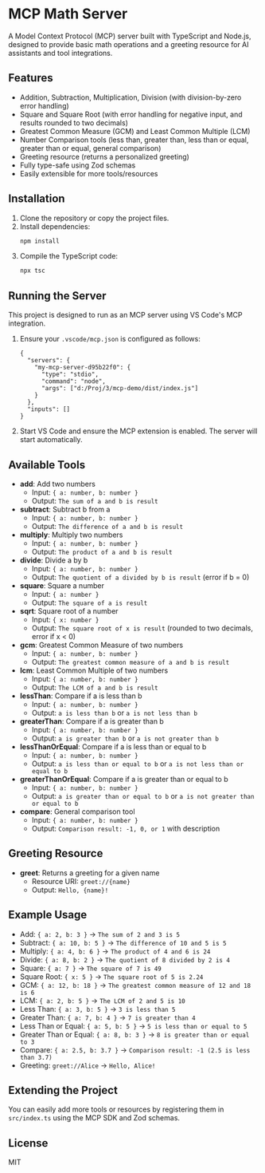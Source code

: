 # MCP Math Server

A Model Context Protocol (MCP) server built with TypeScript and Node.js, designed to provide basic math operations and a greeting resource for AI assistants and tool integrations.

## Features
- Addition, Subtraction, Multiplication, Division (with division-by-zero error handling)
- Square and Square Root (with error handling for negative input, and results rounded to two decimals)
- Greatest Common Measure (GCM) and Least Common Multiple (LCM)
- Number Comparison tools (less than, greater than, less than or equal, greater than or equal, general comparison)
- Greeting resource (returns a personalized greeting)
- Fully type-safe using Zod schemas
- Easily extensible for more tools/resources

## Installation
1. Clone the repository or copy the project files.
2. Install dependencies:
   ```sh
   npm install
   ```
3. Compile the TypeScript code:
   ```sh
   npx tsc
   ```

## Running the Server
This project is designed to run as an MCP server using VS Code's MCP integration.

1. Ensure your `.vscode/mcp.json` is configured as follows:
   ```jsonc
   {
     "servers": {
       "my-mcp-server-d95b22f0": {
         "type": "stdio",
         "command": "node",
         "args": ["d:/Proj/3/mcp-demo/dist/index.js"]
       }
     },
     "inputs": []
   }
   ```
2. Start VS Code and ensure the MCP extension is enabled. The server will start automatically.

## Available Tools
- **add**: Add two numbers
  - Input: `{ a: number, b: number }`
  - Output: `The sum of a and b is result`
- **subtract**: Subtract b from a
  - Input: `{ a: number, b: number }`
  - Output: `The difference of a and b is result`
- **multiply**: Multiply two numbers
  - Input: `{ a: number, b: number }`
  - Output: `The product of a and b is result`
- **divide**: Divide a by b
  - Input: `{ a: number, b: number }`
  - Output: `The quotient of a divided by b is result` (error if b = 0)
- **square**: Square a number
  - Input: `{ a: number }`
  - Output: `The square of a is result`
- **sqrt**: Square root of a number
  - Input: `{ x: number }`
  - Output: `The square root of x is result` (rounded to two decimals, error if x < 0)
- **gcm**: Greatest Common Measure of two numbers
  - Input: `{ a: number, b: number }`
  - Output: `The greatest common measure of a and b is result`
- **lcm**: Least Common Multiple of two numbers
  - Input: `{ a: number, b: number }`
  - Output: `The LCM of a and b is result`
- **lessThan**: Compare if a is less than b
  - Input: `{ a: number, b: number }`
  - Output: `a is less than b` or `a is not less than b`
- **greaterThan**: Compare if a is greater than b
  - Input: `{ a: number, b: number }`
  - Output: `a is greater than b` or `a is not greater than b`
- **lessThanOrEqual**: Compare if a is less than or equal to b
  - Input: `{ a: number, b: number }`
  - Output: `a is less than or equal to b` or `a is not less than or equal to b`
- **greaterThanOrEqual**: Compare if a is greater than or equal to b
  - Input: `{ a: number, b: number }`
  - Output: `a is greater than or equal to b` or `a is not greater than or equal to b`
- **compare**: General comparison tool
  - Input: `{ a: number, b: number }`
  - Output: `Comparison result: -1, 0, or 1` with description

## Greeting Resource
- **greet**: Returns a greeting for a given name
  - Resource URI: `greet://{name}`
  - Output: `Hello, {name}!`

## Example Usage
- Add: `{ a: 2, b: 3 }` → `The sum of 2 and 3 is 5`
- Subtract: `{ a: 10, b: 5 }` → `The difference of 10 and 5 is 5`
- Multiply: `{ a: 4, b: 6 }` → `The product of 4 and 6 is 24`
- Divide: `{ a: 8, b: 2 }` → `The quotient of 8 divided by 2 is 4`
- Square: `{ a: 7 }` → `The square of 7 is 49`
- Square Root: `{ x: 5 }` → `The square root of 5 is 2.24`
- GCM: `{ a: 12, b: 18 }` → `The greatest common measure of 12 and 18 is 6`
- LCM: `{ a: 2, b: 5 }` → `The LCM of 2 and 5 is 10`
- Less Than: `{ a: 3, b: 5 }` → `3 is less than 5`
- Greater Than: `{ a: 7, b: 4 }` → `7 is greater than 4`
- Less Than or Equal: `{ a: 5, b: 5 }` → `5 is less than or equal to 5`
- Greater Than or Equal: `{ a: 8, b: 3 }` → `8 is greater than or equal to 3`
- Compare: `{ a: 2.5, b: 3.7 }` → `Comparison result: -1 (2.5 is less than 3.7)`
- Greeting: `greet://Alice` → `Hello, Alice!`

## Extending the Project
You can easily add more tools or resources by registering them in `src/index.ts` using the MCP SDK and Zod schemas.

## License
MIT
